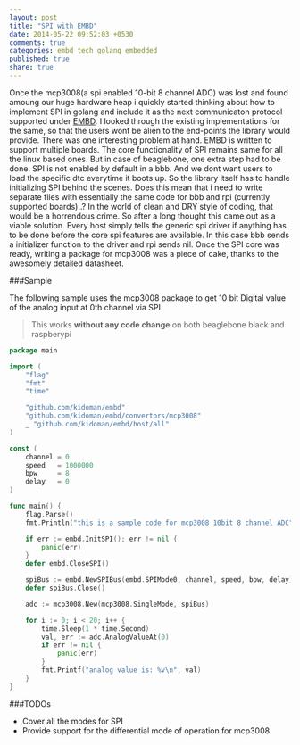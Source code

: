 ```yaml
---
layout: post
title: "SPI with EMBD"
date: 2014-05-22 09:52:03 +0530
comments: true
categories: embd tech golang embedded
published: true
share: true
---
```


Once the mcp3008(a spi enabled 10-bit 8 channel ADC) was lost and found amoung our huge hardware heap i quickly started thinking about how to implement SPI in golang and include it as the next communicaton protocol supported under [EMBD](http://embd.kidoman.io).<!--more--> I looked through the existing implementations for the same, so that the users wont be alien to the end-points the library would provide. There was one  interesting problem at hand. EMBD is written to support multiple boards. The core functionality of SPI remains same for all the linux based ones. But in case of beaglebone, one extra step had to be done. SPI is not enabled by default in a bbb. And we dont want users to load the specific dtc everytime it boots up. So the library itself has to handle initializing SPI behind the scenes. Does this mean that i need to write separate files with essentially the same code for bbb and rpi (currently supported boards)..? In the world of clean and DRY style of coding, that would be a horrendous crime. So after a long thought this came out as a viable solution. Every host simply tells the generic spi driver if anything has to be done before the core spi features are available. In this case bbb sends a initializer function to the driver and rpi sends nil. Once the SPI core was ready, writing a package for mcp3008 was a piece of cake, thanks to the awesomely detailed datasheet.

###Sample

The following sample uses the mcp3008 package to get 10 bit Digital value of the analog input at 0th channel via SPI. 
> This works **without any code change** on both beaglebone black and raspberypi

```go
package main

import (
	"flag"
	"fmt"
	"time"

	"github.com/kidoman/embd"
	"github.com/kidoman/embd/convertors/mcp3008"
	_ "github.com/kidoman/embd/host/all"
)

const (
	channel = 0
	speed   = 1000000
	bpw     = 8
	delay   = 0
)

func main() {
	flag.Parse()
	fmt.Println("this is a sample code for mcp3008 10bit 8 channel ADC")

	if err := embd.InitSPI(); err != nil {
		panic(err)
	}
	defer embd.CloseSPI()

	spiBus := embd.NewSPIBus(embd.SPIMode0, channel, speed, bpw, delay)
	defer spiBus.Close()

	adc := mcp3008.New(mcp3008.SingleMode, spiBus)

	for i := 0; i < 20; i++ {
		time.Sleep(1 * time.Second)
		val, err := adc.AnalogValueAt(0)
		if err != nil {
			panic(err)
		}
		fmt.Printf("analog value is: %v\n", val)
	}
}

```

###TODOs
* Cover all the modes for SPI
* Provide support for the differential mode of operation for mcp3008
